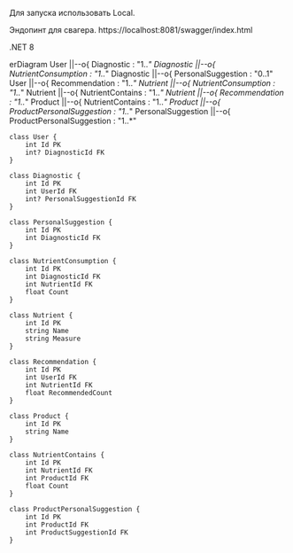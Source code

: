 Для запуска использовать Local.

Эндопинт для свагера.
https://localhost:8081/swagger/index.html

.NET 8

erDiagram
    User ||--o{ Diagnostic : "1..*"
    Diagnostic ||--o{ NutrientConsumption : "1..*"
    Diagnostic ||--o{ PersonalSuggestion : "0..1"
    User ||--o{ Recommendation : "1..*"
    Nutrient ||--o{ NutrientConsumption : "1..*"
    Nutrient ||--o{ NutrientContains : "1..*"
    Nutrient ||--o{ Recommendation : "1..*"
    Product ||--o{ NutrientContains : "1..*"
    Product ||--o{ ProductPersonalSuggestion : "1..*"
    PersonalSuggestion ||--o{ ProductPersonalSuggestion : "1..*"

    class User {
        int Id PK
        int? DiagnosticId FK
    }

    class Diagnostic {
        int Id PK
        int UserId FK
        int? PersonalSuggestionId FK
    }

    class PersonalSuggestion {
        int Id PK
        int DiagnosticId FK
    }

    class NutrientConsumption {
        int Id PK
        int DiagnosticId FK
        int NutrientId FK
        float Count
    }

    class Nutrient {
        int Id PK
        string Name
        string Measure
    }

    class Recommendation {
        int Id PK
        int UserId FK
        int NutrientId FK
        float RecommendedCount
    }

    class Product {
        int Id PK
        string Name
    }

    class NutrientContains {
        int Id PK
        int NutrientId FK
        int ProductId FK
        float Count
    }

    class ProductPersonalSuggestion {
        int Id PK
        int ProductId FK
        int ProductSuggestionId FK
    }
